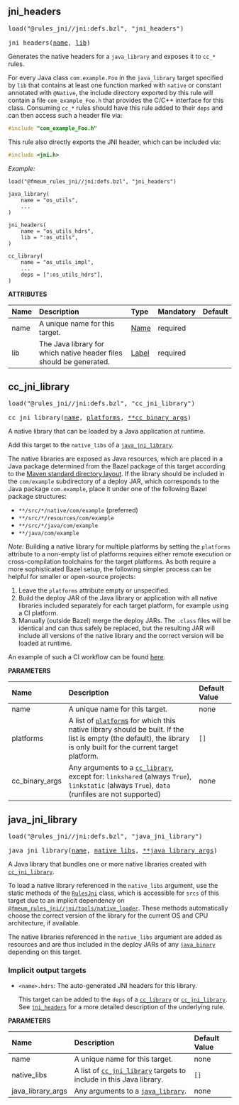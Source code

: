 <!-- Generated with Stardoc: http://skydoc.bazel.build -->



<a id="jni_headers"></a>

## jni_headers

<pre>
load("@rules_jni//jni:defs.bzl", "jni_headers")

jni_headers(<a href="#jni_headers-name">name</a>, <a href="#jni_headers-lib">lib</a>)
</pre>

Generates the native headers for a `java_library` and exposes it to `cc_*` rules.

For every Java class `com.example.Foo` in the `java_library` target specified by `lib` that contains at least one
function marked with `native` or constant annotated with `@Native`, the include directory exported by this rule will
contain a file `com_example_Foo.h` that provides the C/C++ interface for this class. Consuming `cc_*` rules should have
this rule added to their `deps` and can then access such a header file via:

```c
#include "com_example_Foo.h"
```

This rule also directly exports the JNI header, which can be included via:

```c
#include <jni.h>
```

*Example:*

```starlark
load("@fmeum_rules_jni//jni:defs.bzl", "jni_headers")

java_library(
    name = "os_utils",
    ...
)

jni_headers(
    name = "os_utils_hdrs",
    lib = ":os_utils",
)

cc_library(
    name = "os_utils_impl",
    ...
    deps = [":os_utils_hdrs"],
)
```

**ATTRIBUTES**


| Name  | Description | Type | Mandatory | Default |
| :------------- | :------------- | :------------- | :------------- | :------------- |
| <a id="jni_headers-name"></a>name |  A unique name for this target.   | <a href="https://bazel.build/concepts/labels#target-names">Name</a> | required |  |
| <a id="jni_headers-lib"></a>lib |  The Java library for which native header files should be generated.   | <a href="https://bazel.build/concepts/labels">Label</a> | required |  |


<a id="cc_jni_library"></a>

## cc_jni_library

<pre>
load("@rules_jni//jni:defs.bzl", "cc_jni_library")

cc_jni_library(<a href="#cc_jni_library-name">name</a>, <a href="#cc_jni_library-platforms">platforms</a>, <a href="#cc_jni_library-cc_binary_args">**cc_binary_args</a>)
</pre>

A native library that can be loaded by a Java application at runtime.

Add this target to the `native_libs` of a [`java_jni_library`](#java_jni_library).

The native libraries are exposed as Java resources, which are placed in a Java package determined from the Bazel
package of this target according to the
[Maven standard directory layout](https://maven.apache.org/guides/introduction/introduction-to-the-standard-directory-layout.html).
If the library should be included in the `com/example` subdirectory of a deploy JAR, which corresponds to the Java
package `com.example`, place it under one of the following Bazel package structures:
* `**/src/*/native/com/example` (preferred)
* `**/src/*/resources/com/example`
* `**/src/*/java/com/example`
* `**/java/com/example`

*Note:* Building a native library for multiple platforms by setting the `platforms` attribute to a non-empty list of
platforms requires either remote execution or cross-compilation toolchains for the target platforms. As both require
a more sophisticated Bazel setup, the following simpler process can be helpful for smaller or open-source projects:

1. Leave the `platforms` attribute empty or unspecified.
2. Build the deploy JAR of the Java library or application with all native libraries included separately for each
   target platform, for example using a CI platform.
3. Manually (outside Bazel) merge the deploy JARs. The `.class` files will be identical and can thus safely be
   replaced, but the resulting JAR will include all versions of the native library and the correct version will be
   loaded at runtime.

An example of such a CI workflow can be found [here](https://github.com/CodeIntelligenceTesting/jazzer/blob/d1835d6fa2ebfb7b2661cfaaa8acb8bbf42bb486/.github/workflows/release.yml).


**PARAMETERS**


| Name  | Description | Default Value |
| :------------- | :------------- | :------------- |
| <a id="cc_jni_library-name"></a>name |  A unique name for this target.   |  none |
| <a id="cc_jni_library-platforms"></a>platforms |  A list of [`platform`s](https://docs.bazel.build/versions/main/be/platform.html#platform) for which this native library should be built. If the list is empty (the default), the library is only built for the current target platform.   |  `[]` |
| <a id="cc_jni_library-cc_binary_args"></a>cc_binary_args |  Any arguments to a [`cc_library`](https://docs.bazel.build/versions/main/be/c-cpp.html#cc_library), except for: `linkshared` (always `True`), `linkstatic` (always `True`), `data` (runfiles are not supported)   |  none |


<a id="java_jni_library"></a>

## java_jni_library

<pre>
load("@rules_jni//jni:defs.bzl", "java_jni_library")

java_jni_library(<a href="#java_jni_library-name">name</a>, <a href="#java_jni_library-native_libs">native_libs</a>, <a href="#java_jni_library-java_library_args">**java_library_args</a>)
</pre>

A Java library that bundles one or more native libraries created with [`cc_jni_library`](#cc_jni_library).

To load a native library referenced in the `native_libs` argument, use the static methods of the
[`RulesJni`](https://fmeum.github.io/rules_jni_javadocs/com/github/fmeum/rules_jni/RulesJni.html) class, which is
accessible for `srcs` of this target due to an implicit dependency on
[`@fmeum_rules_jni//jni/tools/native_loader`](targets.md#native_loader). These methods automatically choose the
correct version of the library for the current OS and CPU architecture, if available.

The native libraries referenced in the `native_libs` argument are added as resources and are thus included in the
deploy JARs of any [`java_binary`](https://docs.bazel.build/versions/main/be/java.html#java_binary) depending on
this target.

### Implicit output targets

- `<name>.hdrs`: The auto-generated JNI headers for this library.

  This target can be added to the `deps` of a
  [`cc_library`](https://docs.bazel.build/versions/main/be/c-cpp.html#cc_library) or
  [`cc_jni_library`](#cc_jni_library). See [`jni_headers`](#jni_headers) for a more detailed description of the
  underlying rule.


**PARAMETERS**


| Name  | Description | Default Value |
| :------------- | :------------- | :------------- |
| <a id="java_jni_library-name"></a>name |  A unique name for this target.   |  none |
| <a id="java_jni_library-native_libs"></a>native_libs |  A list of [`cc_jni_library`](#cc_jni_library) targets to include in this Java library.   |  `[]` |
| <a id="java_jni_library-java_library_args"></a>java_library_args |  Any arguments to a [`java_library`](https://docs.bazel.build/versions/main/be/java.html#java_library).   |  none |


